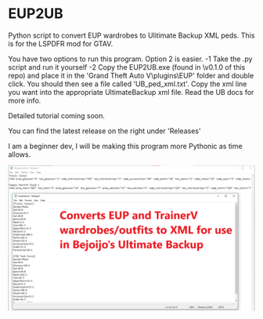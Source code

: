 # EUP2UB
Python script to convert EUP wardrobes to Ulitimate Backup XML peds. This is for the LSPDFR mod for GTAV.

You have two options to run this program. Option 2 is easier.
-1 Take the .py script and run it yourself
-2 Copy the EUP2UB.exe (found in \v0.1.0 of this repo) and place it in the 'Grand Theft Auto V\plugins\EUP' folder and double click. You should then see a file called 'UB_ped_xml.txt'. Copy the xml line you want into the appropriate UltimateBackup xml file. Read the UB docs for more info. 

Detailed tutorial coming soon.

You can find the latest release on the right under 'Releases'

I am a beginner dev, I will be making this program more Pythonic as time allows.

![image](https://raw.githubusercontent.com/Mood93/EUP2UB/main/Screenshot.png)
